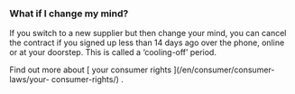 ###  What if I change my mind?

If you switch to a new supplier but then change your mind, you can cancel the
contract if you signed up less than 14 days ago over the phone, online or at
your doorstep. This is called a ‘cooling-off’ period.

Find out more about [ your consumer rights ](/en/consumer/consumer-laws/your-
consumer-rights/) .
